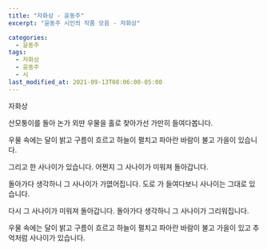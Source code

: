 ```yaml
---
title: "자화상 - 윤동주"
excerpt: "윤동주 시인의 작품 모음 - 자화상"

categories:
  - 윤동주
tags:
  - 자화상
  - 윤동주
  - 시
last_modified_at: 2021-09-13T08:06:00-05:00
---
```



자화상

산모퉁이를 돌아 논가 외딴 우물을 홀로
찾아가선 가만히 들여다봅니다.

우물 속에는 달이 밝고 구름이 흐르고
하늘이 펼치고 파아란 바람이 불고 가을이 있습니다.

그리고 한 사나이가 있습니다.
어쩐지 그 사나이가 미워져 돌아갑니다.

돌아가다 생각하니 그 사나이가 가엾어집니다. 도로 가 들여다보니 사나이는 그대로 있습니다.

다시 그 사나이가 미워져 돌아갑니다.
돌아가다 생각하니 그 사나이가 그리워집니다.

우물 속에는 달이 밝고 구름이 흐르고 하늘이 펼치고 파아란 바람이 불고 가을이 있고 추억처럼 사나이가 있습니다.